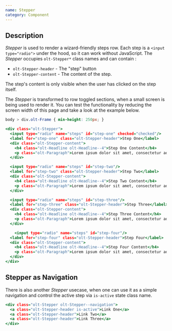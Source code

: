 ```yaml
---
name: Stepper
category: Component
---
```


## Description

*Stepper* is used to render a wizard-friendly steps row. Each step is a
`<input type="radio">` under the hood, so it can work without JavaScript. The 
*Stepper* occupies `olt-Stepper*` class names and can contain :

- `olt-Stepper-header` - The "step" button
- `olt-Stepper-content` - The content of the step.

The step's content is only visible when the user has clicked on the step itself.

The *Stepper* is transformed to row toggled sections, when a small screen is
being used to render it. You can test the functionality by reducing the screen 
width of this page and take a look at the example below.


```stepper.css hidden
body > div.olt-Frame { min-height: 250px; }
```

```stepper.html
<div class="olt-Stepper">
  <input type="radio" name="steps" id="step-one" checked="checked"/>
  <label for="step-one" class="olt-Stepper-header">Step One</label>
  <div class="olt-Stepper-content">
    <h4 class="olt-Headline olt-Headline--4">Step One Content</h4>
    <p class="olt-Paragraph">Lorem ipsum dolor sit amet, consectetur adipisicinsg elit, sed do eiusmod tempor incididunt ut labore et dolore magna aliqua. Ut enim ad minim veniam, quis nostrud exercitation ullamco laboris nisi ut aliquip ex ea commodo consequat. Duis aute irure dolor in reprehenderit in voluptate velit esse cillum dolore eu fugiat nulla pariatur. Excepteur sint occaecat cupidatat non proident, sunt in culpa qui officia deserunt mollit anim id est laborum.</p>
  </div>

  <input type="radio" name="steps" id="step-two"/>
  <label for="step-two" class="olt-Stepper-header">Step Two</label>
  <div class="olt-Stepper-content">
    <h4 class="olt-Headline olt-Headline--4">Step Two Content</h4>
    <p class="olt-Paragraph">Lorem ipsum dolor sit amet, consectetur adipisicing elit, sed do eiusmod tempor incididunt ut labore et dolore magna aliqua. Ut enim ad minim veniam, quis nostrud exercitation ullamco laboris nisi ut aliquip ex ea commodo consequat. Excepteur sint occaecat cupidatat non proident, sunt in culpa qui officia deserunt mollit anim id est laborum.</p>
  </div>

  <input type="radio" name="steps" id="step-three"/>
  <label for="step-three" class="olt-Stepper-header">Step Three</label>
  <div class="olt-Stepper-content">
    <h4 class="olt-Headline olt-Headline--4">Step Three Content</h4>
    <p class="olt-Paragraph">Lorem ipsum dolor sit amet, consectetur adipisicing elit.</p>
  </div>

	<input type="radio" name="steps" id="step-four"/>
  <label for="step-four" class="olt-Stepper-header">Step Four</label>
  <div class="olt-Stepper-content">
    <h4 class="olt-Headline olt-Headline--4">Step Four Content</h4>
    <p class="olt-Paragraph">Lorem ipsum dolor sit amet, consectetur adipisicing elit.</p>
  </div>
</div>
```

## Stepper as Navigation

There is also another *Stepper* usecase, when one can use it as a simple
navigation and control the active step via `is-active` state class name.

```navigation.html
<div class="olt-Stepper olt-Stepper--navigation">
  <a class="olt-Stepper-header is-active">Link One</a>
  <a class="olt-Stepper-header">Link Two</a>
  <a class="olt-Stepper-header">Link Three</a>
</div>
```
